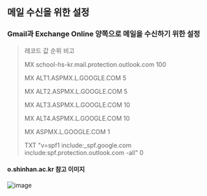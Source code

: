 ## 메일 수신을 위한 설정
### Gmail과 Exchange Online 양쪽으로 메일을 수신하기 위한 설정

> 레코드	값	순위	비고
> 
> MX	school-hs-kr.mail.protection.outlook.com	100
>        	
> MX	ALT1.ASPMX.L.GOOGLE.COM	5
>        	
> MX	ALT2.ASPMX.L.GOOGLE.COM	5
>        	
> MX	ALT3.ASPMX.L.GOOGLE.COM	10
>        	
> MX	ALT4.ASPMX.L.GOOGLE.COM	10
>        	
> MX	ASPMX.L.GOOGLE.COM	1
>        	
> TXT	"v=spf1 include:_spf.google.com include:spf.protection.outlook.com -all"	 0
>         

#### o.shinhan.ac.kr 참고 이미지
![image](https://github.com/ClassSync/K12/assets/16409151/1f387e32-53d0-4b5a-9682-b4b47d69993c)
